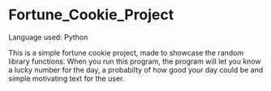 # Fortune_Cookie_Project

Language used: Python

This is a simple fortune cookie project, made to showcase the random library functions. When you run this program, the program will let you know a lucky number for the day, a probabilty of how good your day could be and simple motivating text for the user.
